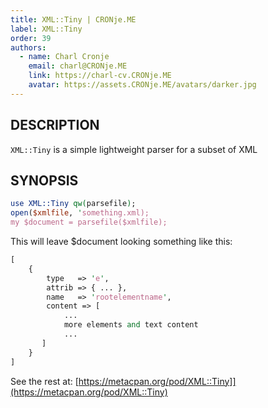 ```yaml
---
title: XML::Tiny | CRONje.ME
label: XML::Tiny
order: 39
authors:
  - name: Charl Cronje
    email: charl@CRONje.ME
    link: https://charl-cv.CRONje.ME
    avatar: https://assets.CRONje.ME/avatars/darker.jpg
---
```

## DESCRIPTION

`XML::Tiny` is a simple lightweight parser for a subset of XML

## SYNOPSIS

```perl
use XML::Tiny qw(parsefile);
open($xmlfile, 'something.xml);
my $document = parsefile($xmlfile);
```

This will leave $document looking something like this:

```perl
[
    {
        type   => 'e',
        attrib => { ... },
        name   => 'rootelementname',
        content => [
            ...
            more elements and text content
            ...
       ]
    }
]
```

See the rest at: [https://metacpan.org/pod/XML::Tiny]](https://metacpan.org/pod/XML::Tiny)
